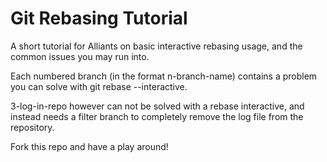 # Git Rebasing Tutorial

A short tutorial for Alliants on basic interactive rebasing usage, and the common issues you may run into.

Each numbered branch (in the format n-branch-name) contains a problem you can solve with git rebase --interactive.

3-log-in-repo however can not be solved with a rebase interactive, and instead needs a filter branch to completely remove the log file from the repository.

Fork this repo and have a play around!
